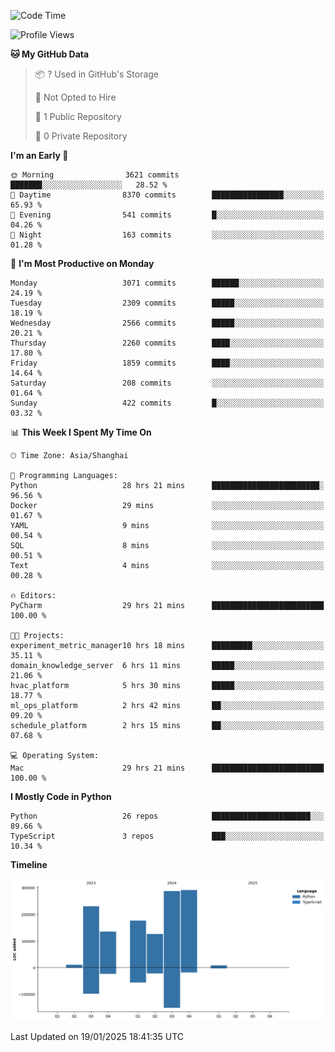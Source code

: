 <!--START_SECTION:waka-->
![Code Time](http://img.shields.io/badge/Code%20Time-70%20hrs%2014%20mins-blue)

![Profile Views](http://img.shields.io/badge/Profile%20Views-0-blue)

**🐱 My GitHub Data** 

> 📦 ? Used in GitHub's Storage 
 > 
> 🚫 Not Opted to Hire
 > 
> 📜 1 Public Repository 
 > 
> 🔑 0 Private Repository 
 > 
**I'm an Early 🐤** 

```text
🌞 Morning                3621 commits        ███████░░░░░░░░░░░░░░░░░░   28.52 % 
🌆 Daytime                8370 commits        ████████████████░░░░░░░░░   65.93 % 
🌃 Evening                541 commits         █░░░░░░░░░░░░░░░░░░░░░░░░   04.26 % 
🌙 Night                  163 commits         ░░░░░░░░░░░░░░░░░░░░░░░░░   01.28 % 
```
📅 **I'm Most Productive on Monday** 

```text
Monday                   3071 commits        ██████░░░░░░░░░░░░░░░░░░░   24.19 % 
Tuesday                  2309 commits        █████░░░░░░░░░░░░░░░░░░░░   18.19 % 
Wednesday                2566 commits        █████░░░░░░░░░░░░░░░░░░░░   20.21 % 
Thursday                 2260 commits        ████░░░░░░░░░░░░░░░░░░░░░   17.80 % 
Friday                   1859 commits        ████░░░░░░░░░░░░░░░░░░░░░   14.64 % 
Saturday                 208 commits         ░░░░░░░░░░░░░░░░░░░░░░░░░   01.64 % 
Sunday                   422 commits         █░░░░░░░░░░░░░░░░░░░░░░░░   03.32 % 
```


📊 **This Week I Spent My Time On** 

```text
🕑︎ Time Zone: Asia/Shanghai

💬 Programming Languages: 
Python                   28 hrs 21 mins      ████████████████████████░   96.56 % 
Docker                   29 mins             ░░░░░░░░░░░░░░░░░░░░░░░░░   01.67 % 
YAML                     9 mins              ░░░░░░░░░░░░░░░░░░░░░░░░░   00.54 % 
SQL                      8 mins              ░░░░░░░░░░░░░░░░░░░░░░░░░   00.51 % 
Text                     4 mins              ░░░░░░░░░░░░░░░░░░░░░░░░░   00.28 % 

🔥 Editors: 
PyCharm                  29 hrs 21 mins      █████████████████████████   100.00 % 

🐱‍💻 Projects: 
experiment_metric_manager10 hrs 18 mins      █████████░░░░░░░░░░░░░░░░   35.11 % 
domain_knowledge_server  6 hrs 11 mins       █████░░░░░░░░░░░░░░░░░░░░   21.06 % 
hvac_platform            5 hrs 30 mins       █████░░░░░░░░░░░░░░░░░░░░   18.77 % 
ml_ops_platform          2 hrs 42 mins       ██░░░░░░░░░░░░░░░░░░░░░░░   09.20 % 
schedule_platform        2 hrs 15 mins       ██░░░░░░░░░░░░░░░░░░░░░░░   07.68 % 

💻 Operating System: 
Mac                      29 hrs 21 mins      █████████████████████████   100.00 % 
```

**I Mostly Code in Python** 

```text
Python                   26 repos            ██████████████████████░░░   89.66 % 
TypeScript               3 repos             ███░░░░░░░░░░░░░░░░░░░░░░   10.34 % 
```



**Timeline**

![Lines of Code chart](https://raw.githubusercontent.com/jixingyou/jixingyou/main/assets/bar_graph.png)


 Last Updated on 19/01/2025 18:41:35 UTC
<!--END_SECTION:waka-->